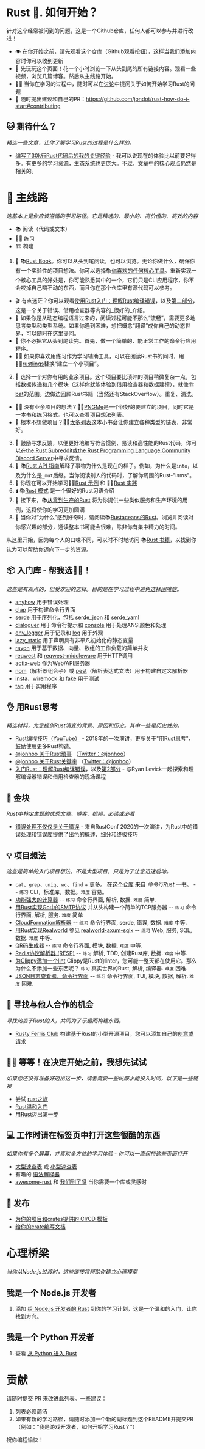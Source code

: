 # Rust :crab:. 如何开始？

针对这个经常被问到的问题，这是一个Github仓库，任何人都可以参与并进行改进！

* 👁️ 在你开始之前，请先观看这个仓库（Github观看按钮），这样当我们添加内容时你可以收到更新
* 👾 先玩玩这个页面！花一个小时浏览一下从头到尾的所有链接内容。观看一些视频，浏览几篇博客。然后从主线路开始。
* 👷‍♀️ 当你在学习的过程中，随时可以在[讨论](https://github.com/jondot/rust-how-do-i-start/discussions)中提问关于如何开始学习Rust的问题
* 🎊 随时提出建议和自己的PR：https://github.com/jondot/rust-how-do-i-start#contributing

## 🐱 期待什么？

_精选一些文章，让你了解学习Rust的过程是什么样的。_

* [编写了30k行Rust代码后的我的关键经验](https://jondot.medium.com/my-key-learnings-after-30-000-loc-in-rust-a553e6403c19) - 我可以说现在的体验比以前要好得多。有更多的学习资源，生态系统也更庞大。不过，文章中的核心观点仍然是相关的。

# 🚜 主线路

_这基本上是你应该遵循的学习路径。它是精选的、最小的、高价值的、高效的内容_

* 📚 阅读（代码或文本）
* 🏋️‍♀️ 练习
* 🏗️ 构建

1. 🦀 📚[Rust Book](https://doc.rust-lang.org/book/)。你可以从头到尾阅读，也可以浏览。无论你做什么，确保你有一个实验性的项目想法。你可以选择📚[你喜欢的任何核心工具](https://github.com/uutils/coreutils/tree/main/src/uu)。重新实现一个核心工具的好处是，你可能熟悉其中的一个，它们只是CLI应用程序，你不会咬掉自己嚼不动的东西，而且你在那个仓库里有源代码可以参考。
* 🎬 有点迷茫？你可以观看[使用Rust入门：理解Rust编译错误](https://www.youtube.com/watch?v=hgZQJys2zpY)，以及[第二部分](https://www.youtube.com/watch?v=9391GxkYPyY)，这是一个关于错误、借用检查器等内容的_很好的_介绍。
* 🥸 如果你是从动态编程语言过来的，阅读过程可能不那么“流畅”，需要更多地思考类型和类型系统。如果你遇到困难，想把概念“翻译”成你自己的动态世界，可以随时在[这里](https://github.com/jondot/rust-how-do-i-start/discussions)提问。
* 🫶 你不必把它从头到尾读完。首先，做一个简单的、能正常工作的命令行应用程序。
* 🏋️‍♀️ 如果你喜欢用练习作为学习辅助工具，可以在阅读Rust书的同时，用🏋️‍♀️[rustlings](https://github.com/rust-lang/rustlings)替换“建立一个小项目”。

2. 🧰 选择一个对你有用的业余项目。这个项目要比琐碎的项目稍微复杂一点，包括数据传递和几个模块（这样你就能体验到借用检查器和数据建模），就像🏗️[bat](https://github.com/sharkdp/bat/tree/master/src)的范围。边做边回顾Rust书籍（当然还有StackOverflow）。重复、清洗。
* 🤷‍♀️ 没有业余项目的想法？🏋️‍♀️[PNGMe](https://picklenerd.github.io/pngme_book/introduction.html)是一个很好的要建立的项目，同时它是一本书和练习格式。也可以查看[项目想法列表](https://github.com/jondot/rust-how-do-i-start#-project-ideas)。
* 🎩 根本不想做项目？🏋️‍♀️[太多列表](https://rust-unofficial.github.io/too-many-lists/index.html)这本小书会让你建立各种类型的链表，非常好。
3. 🤝 鼓励寻求反馈，以便更好地编写符合惯例、易读和高性能的Rust代码。你可以在[the Rust Subreddit](https://reddit.com/r/rust)或[the Rust Programming Language Community Discord Server](https://discord.gg/rust-lang-community)中寻求反馈。
4. 📐 📚[Rust API 指南](https://rust-lang.github.io/api-guidelines/)解释了事物为什么是现在的样子。例如，为什么是`into`，以及为什么是`_mut`后缀。当你阅读别人的代码时，了解你周围的Rust-"isms"。
5. 🌱 你现在可以开始学习🏋️‍♀️[Rust 示例](https://github.com/rust-lang/rust-by-example) 和 🏋️‍♀️[Rust 实践](https://github.com/sunface/rust-by-practice)
6. ⏫ 📚[Rust 模式](https://rust-unofficial.github.io/patterns/intro.html) 是一个很好的Rust习语介绍
7. 🚀 接下来，📚[从零到生产的Rust](https://www.zero2prod.com/) 将为你提供一些类似服务和生产环境的用例，这将使你的学习更加圆满
8. 🤔 当你对“为什么”感到好奇时，请阅读📚[Rustaceans的Rust](https://nostarch.com/rust-rustaceans)。浏览并阅读对你感兴趣的部分，通读整本书可能会很难，除非你有集中精力的时间。

从这里开始，因为每个人的口味不同，可以时不时地访问 📚[Rust 书籍](https://lborb.github.io/book/)，以找到你认为可以帮助你迈向下一步的资源。

## 📦 入门库 - 帮我选🤦‍♀️！
_这些是有观点的，但受欢迎的选择。目的是在学习过程中避免[选择困难症](https://en.wikipedia.org/wiki/The_Paradox_of_Choice)。_

* [anyhow](https://docs.rs/anyhow/latest/anyhow/) 用于错误处理
* [clap](https://docs.rs/clap/latest/clap/) 用于构建命令行界面
* [serde](https://serde.rs/) 用于序列化，包括 [serde_json](https://github.com/serde-rs/json) 和 [serde_yaml](https://github.com/dtolnay/serde-yaml)
* [dialoguer](https://docs.rs/dialoguer/latest/dialoguer/) 用于命令行提示和 [console](https://crates.io/crates/console) 用于处理ANSI颜色和处理
* [env_logger](https://docs.rs/env_logger/latest/env_logger/) 用于记录和 [log](https://docs.rs/log/latest/log/) 用于外观
* [lazy_static](https://docs.rs/lazy_static/latest/lazy_static/) 用于声明具有非平凡初始化的静态变量
* [rayon](https://github.com/rayon-rs/rayon) 用于基于数据、向量、数组的工作负载的简单并发
* [reqwest](https://docs.rs/reqwest/latest/reqwest/) 和 [reqwest-middleware](https://crates.io/crates/reqwest-middleware) 用于HTTP调用
* [actix-web](https://docs.rs/actix-web/latest/actix_web/) 作为Web/API服务器
* [nom](https://crates.io/crates/nom)（解析器组合子）或 [pest](https://pest.rs/)（解析表达式文法）用于构建自定义解析器
* [insta](https://crates.io/crates/insta)、[wiremock](https://crates.io/crates/wiremock) 和 [fake](https://crates.io/crates/fake) 用于测试
* [tap](https://crates.io/crates/tap) 用于实用程序

## :ok_hand: 用Rust思考
_精选材料，为您提供Rust演变的背景、原因和历史。其中一些是历史性的。_

* [Rust编程技巧（YouTube）](https://www.youtube.com/watch?v=vqavdUGKeb4) - 2018年的一次演讲，更多关于"用Rust思考"，鼓励使用更多Rust构造。
* [@jonhoo 关于Rust琐事](https://github.com/rusty-ferris-club/jonhoo-rust-trivia) （[Twitter：@jonhoo](https://twitter.com/jonhoo)）
* [@jonhoo 关于Rust关键字](https://github.com/rusty-ferris-club/jonhoo-rust-trivia/blob/main/keywords.md) （[Twitter：@jonhoo](https://twitter.com/jonhoo)）
* [入门Rust：理解Rust编译错误](https://www.youtube.com/watch?v=hgZQJys2zpY)，以及[第2部分](https://www.youtube.com/watch?v=9391GxkYPyY) - 与Ryan Levick一起探索和理解编译器错误和借用检查器的现场课程

## 🥇 金块
_Rust中特定主题的优秀文章、博客、视频，必读或必看_
* [错误处理不仅仅是关于错误](https://www.youtube.com/watch?v=rAF8mLI0naQ) - 来自RustConf 2020的一次演讲，为Rust中的错误处理和错误库提供了出色的概述、细分和终极技巧

## 💡 项目想法
_这些是简单的入门项目想法，不是大型项目，只是为了让您迅速启动。_

* `cat`、`grep`、`uniq`、`wc`、`find` + 更多。 [在这个仓库](https://github.com/kyclark/command-line-rust) 来自 _命令行Rust_ 一书。 -- `练习` CLI，标准库，数据。`难度` 容易。
* [功能强大的计算器](https://crates.io/crates/eva) -- `练习` 命令行界面, 解析, 数据. `难度` 简单.
* [用Rust实现Go中的SMTP协议](https://notes.eatonphil.com/handling-email-from-gmail-smtp-protocol-basics.html) 并从头构建一个简单的TCP服务器 -- `练习` 命令行界面, 解析, 服务. `难度` 简单
* [CloudFormation解析器](https://rtoch.com/posts/advanced-serde/) -- `练习` 命令行界面, serde, 错误, 数据. `难度` 中等.
* [用Rust实现Realworld](https://github.com/gothinkster/realworld) 参见 [realworld-axum-sqlx](https://github.com/launchbadge/realworld-axum-sqlx) -- `练习` Web, 服务, SQL, 数据. `难度` 中等.
* [QR码生成器](https://github.com/madprops/qool) -- `练习` 命令行界面, 模块, 数据. `难度` 中等.
* [Redis协议解析器 (RESP)](https://redis.io/docs/reference/protocol-spec/) -- `练习` 解析, TDD, 创建Rust库, 数据. `难度` 中等.
* [为Clippy添加一个lint](https://github.com/rust-lang/rust-clippy/blob/master/doc/adding_lints.md) Clippy是Rust的linter，您可能一整天都在使用它。那么为什么不添加一些东西呢？ `练习` 真实世界的Rust, 解析, 编译器. `难度` 困难.
* [JSON日志查看器，命令行界面](https://github.com/gistia/json-log-viewer) -- `练习` 命令行界面, TUI, 模块, 数据, 解析. `难度` 困难.

## 🤘 寻找与他人合作的机会
_寻找热衷于Rust的人，共同为了乐趣而构建东西。_
* [Rusty Ferris Club](https://github.com/rusty-ferris-club) 构建基于Rust的小型开源项目，您可以添加自己的[创意或请求](https://github.com/rusty-ferris-club/build-it-for-me-please)

## 🤾‍♂️ 等等！在决定开始之前，我想先试试
_如果您还没有准备好迈出这一步，或者需要一些说服才能投入时间，以下是一些链接_
* 尝试 [rust之旅](https://tourofrust.com/index.html)
* [Rust温和入门](https://stevedonovan.github.io/rust-gentle-intro/readme.html)
* [用Rust迈出第一步](https://docs.microsoft.com/en-us/learn/paths/rust-first-steps/)

## 💻 工作时请在标签页中打开这些很酷的东西
_如果你有多个屏幕，并喜欢全方位的学习体验 - 你可以一直保持这些页面打开_

* [大型速查表](https://www.cheats.rs/) 或 [小型速查表](https://upsuper.github.io/rust-cheatsheet/)
* 有趣的 [语法解释器](https://jrvidal.github.io/explaine.rs/)
* [awesome-rust](https://github.com/rust-unofficial/awesome-rust) 和 [我们到了吗](https://wiki.mozilla.org/Areweyet) 当你需要一个库或灵感时

## 🚀 发布

- [为你的项目和crates提供的 CI/CD 模板](https://github.com/SpectralOps/rust-ci-release-template)
- [给你的crate编写文档](https://blog.guillaume-gomez.fr/articles/2020-03-12+Guide+on+how+to+write+documentation+for+a+Rust+crate)

# 心理桥梁
_当你从Node.js过渡时，这些链接将帮助你建立心理模型_

## 我是一个 Node.js 开发者

1. 添加 [给 Node.js 开发者的 Rust](https://github.com/Mercateo/rust-for-node-developers) 到你的学习计划，这是一个温和的入门，让你找到方向。

## 我是一个 Python 开发者
1. 查看 [从 Python 进入 Rust](https://github.com/rochacbruno/py2rs)

# 贡献

请随时提交 PR 来改进此列表。一些建议：

1. 列表必须简洁
2. 如果有新的学习路径，请随时添加一个新的副标题到这个README并提交PR（例如：“我是游戏开发者，如何开始学习Rust？”）

祝你编程愉快！